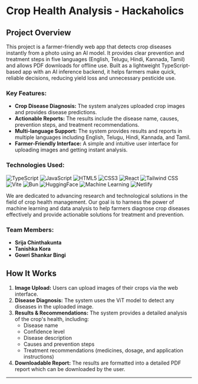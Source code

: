 # Crop Health Analysis - Hackaholics


## Project Overview
This project is a farmer-friendly web app that detects crop diseases instantly from a photo using an AI model. It provides clear prevention and treatment steps in five languages (English, Telugu, Hindi, Kannada, Tamil) and allows PDF downloads for offline use. Built as a lightweight TypeScript-based app with an AI inference backend, it helps farmers make quick, reliable decisions, reducing yield loss and unnecessary pesticide use.


### Key Features:
- **Crop Disease Diagnosis:** The system analyzes uploaded crop images and provides disease predictions.
- **Actionable Reports:** The results include the disease name, causes, prevention steps, and treatment recommendations.
- **Multi-language Support:** The system provides results and reports in multiple languages including English, Telugu, Hindi, Kannada, and Tamil.
- **Farmer-Friendly Interface:** A simple and intuitive user interface for uploading images and getting instant analysis.

### Technologies Used:
![TypeScript](https://img.shields.io/badge/TypeScript-3178C6?style=flat&logo=typescript&logoColor=white)
![JavaScript](https://img.shields.io/badge/JavaScript-F7DF1E?style=flat&logo=javascript&logoColor=black)
![HTML5](https://img.shields.io/badge/HTML5-E34F26?style=flat&logo=html5&logoColor=white)
![CSS3](https://img.shields.io/badge/CSS3-1572B6?style=flat&logo=css3&logoColor=white)
![React](https://img.shields.io/badge/React-61DAFB?style=flat&logo=react&logoColor=black)
![Tailwind CSS](https://img.shields.io/badge/Tailwind%20CSS-38B2AC?style=flat&logo=tailwindcss&logoColor=white)
![Vite](https://img.shields.io/badge/Vite-646CFF?style=flat&logo=vite&logoColor=white)
![Bun](https://img.shields.io/badge/Bun-000000?style=flat&logo=bun&logoColor=white)
![HuggingFace](https://img.shields.io/badge/Hugging%20Face-FFC300?style=flat&logo=huggingface&logoColor=black)
![Machine Learning](https://img.shields.io/badge/Machine%20Learning-FF6F61?style=flat&logo=tensorflow&logoColor=white)
![Netlify](https://img.shields.io/badge/Netlify-00C7B7?style=flat&logo=netlify&logoColor=white)


We are dedicated to advancing research and technological solutions in the field of crop health management. Our goal is to harness the power of machine learning and data analysis to help farmers diagnose crop diseases effectively and provide actionable solutions for treatment and prevention.

### Team Members:
- **Srija Chinthakunta** 
- **Tanishka Kora** 
- **Gowri Shankar Bingi** 

## How It Works
1. **Image Upload:** Users can upload images of their crops via the web interface.
2. **Disease Diagnosis:** The system uses the ViT model to detect any diseases in the uploaded image.
3. **Results & Recommendations:** The system provides a detailed analysis of the crop's health, including:
   - Disease name
   - Confidence level
   - Disease description
   - Causes and prevention steps
   - Treatment recommendations (medicines, dosage, and application instructions)
4. **Downloadable Report:** The results are formatted into a detailed PDF report which can be downloaded by the user.


---
